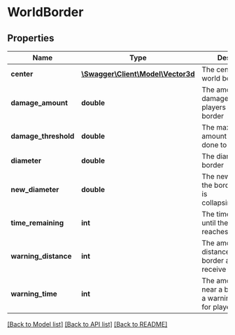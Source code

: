 # WorldBorder

## Properties
Name | Type | Description | Notes
------------ | ------------- | ------------- | -------------
**center** | [**\Swagger\Client\Model\Vector3d**](Vector3d.md) | The center of the world border | 
**damage_amount** | **double** | The amount of damage done to players outside the border | 
**damage_threshold** | **double** | The maximum amount of damage done to a player | 
**diameter** | **double** | The diameter of the border | 
**new_diameter** | **double** | The new diameter of the border, in case it is collapsing/expanding | 
**time_remaining** | **int** | The time remaining until the border reaches it&#39;s new size | 
**warning_distance** | **int** | The amount of distance from the border a player will receive a warning at | 
**warning_time** | **int** | The amount of time near a border before a warning is shown for players | 

[[Back to Model list]](../README.md#documentation-for-models) [[Back to API list]](../README.md#documentation-for-api-endpoints) [[Back to README]](../README.md)


